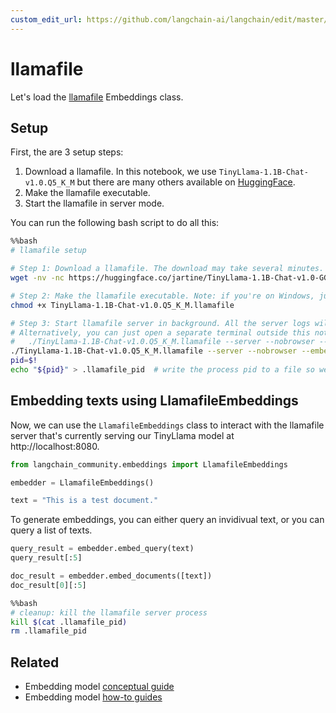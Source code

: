 ```yaml
---
custom_edit_url: https://github.com/langchain-ai/langchain/edit/master/docs/docs/integrations/text_embedding/llamafile.ipynb
---
```

# llamafile

Let's load the [llamafile](https://github.com/Mozilla-Ocho/llamafile) Embeddings class.

## Setup

First, the are 3 setup steps:

1. Download a llamafile. In this notebook, we use `TinyLlama-1.1B-Chat-v1.0.Q5_K_M` but there are many others available on [HuggingFace](https://huggingface.co/models?other=llamafile).
2. Make the llamafile executable.
3. Start the llamafile in server mode.

You can run the following bash script to do all this:


```bash
%%bash
# llamafile setup

# Step 1: Download a llamafile. The download may take several minutes.
wget -nv -nc https://huggingface.co/jartine/TinyLlama-1.1B-Chat-v1.0-GGUF/resolve/main/TinyLlama-1.1B-Chat-v1.0.Q5_K_M.llamafile

# Step 2: Make the llamafile executable. Note: if you're on Windows, just append '.exe' to the filename.
chmod +x TinyLlama-1.1B-Chat-v1.0.Q5_K_M.llamafile

# Step 3: Start llamafile server in background. All the server logs will be written to 'tinyllama.log'.
# Alternatively, you can just open a separate terminal outside this notebook and run: 
#   ./TinyLlama-1.1B-Chat-v1.0.Q5_K_M.llamafile --server --nobrowser --embedding
./TinyLlama-1.1B-Chat-v1.0.Q5_K_M.llamafile --server --nobrowser --embedding > tinyllama.log 2>&1 &
pid=$!
echo "${pid}" > .llamafile_pid  # write the process pid to a file so we can terminate the server later
```

## Embedding texts using LlamafileEmbeddings

Now, we can use the `LlamafileEmbeddings` class to interact with the llamafile server that's currently serving our TinyLlama model at http://localhost:8080.


```python
from langchain_community.embeddings import LlamafileEmbeddings
```


```python
embedder = LlamafileEmbeddings()
```


```python
text = "This is a test document."
```

To generate embeddings, you can either query an invidivual text, or you can query a list of texts.


```python
query_result = embedder.embed_query(text)
query_result[:5]
```


```python
doc_result = embedder.embed_documents([text])
doc_result[0][:5]
```


```bash
%%bash
# cleanup: kill the llamafile server process
kill $(cat .llamafile_pid)
rm .llamafile_pid
```


## Related

- Embedding model [conceptual guide](/docs/concepts/#embedding-models)
- Embedding model [how-to guides](/docs/how_to/#embedding-models)
